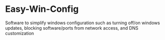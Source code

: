 # Easy-Win-Config
Software to simplify windows configuration such as turning off/on windows updates, blocking software/ports from network access, and DNS customization
